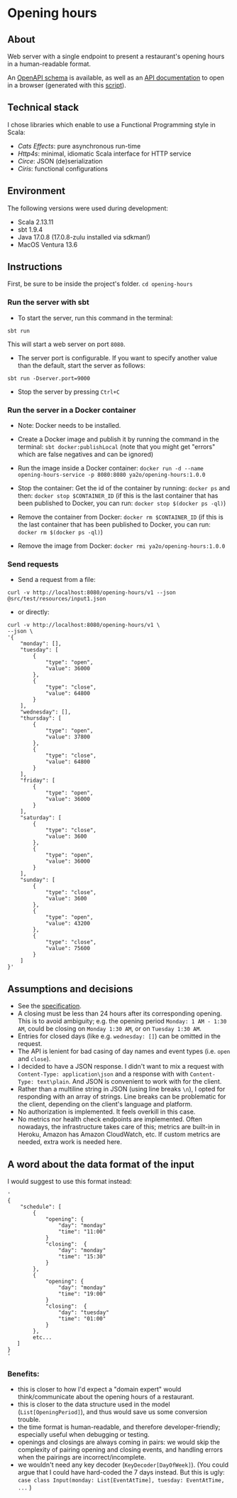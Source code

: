 # Opening hours

## About
Web server with a single endpoint to present a restaurant's opening hours in a human-readable format.

An [OpenAPI schema](./opening-hours.yaml) is available, as well as an [API documentation](./opening-hours.html)
to open in a browser (generated with this [script](https://gist.github.com/oseiskar/dbd51a3727fc96dcf5ed189fca491fb3)).

## Technical stack
I chose libraries which enable to use a Functional Programming style in Scala:
* *Cats Effects*: pure asynchronous run-time
* *Http4s*: minimal, idiomatic Scala interface for HTTP service
* *Circe*: JSON (de)serialization
* *Ciris*: functional configurations

## Environment
The following versions were used during development:
* Scala 2.13.11
* sbt 1.9.4
* Java 17.0.8 (17.0.8-zulu installed via sdkman!)
* MacOS Ventura 13.6


## Instructions

First, be sure to be inside the project's folder.
`cd opening-hours`

### Run the server with sbt
* To start the server, run this command in the terminal:
```
sbt run
```
This will start a web server on port `8080`.

* The server port is configurable. If you want to specify another value than the default, start the server
as follows:
```
sbt run -Dserver.port=9000

```

* Stop the server by pressing `Ctrl+C`

### Run the server in a Docker container
* Note: Docker needs to be installed.

* Create a Docker image and publish it by running the command in 
the terminal:
`sbt docker:publishLocal`
(note that you might get "errors" which are false negatives and can be ignored)

* Run the image inside a Docker container:
`docker run -d --name opening-hours-service -p 8080:8080 ya2o/opening-hours:1.0.0`

* Stop the container:
Get the id of the container by running:
`docker ps`
and then:
`docker stop $CONTAINER_ID`
(if this is the last container that has been published to Docker, you can run: `docker stop $(docker ps -ql)`)
 
* Remove the container from Docker:
`docker rm $CONTAINER_ID`
(if this is the last container that has been published to Docker, you can run: `docker rm $(docker ps -ql)`)

* Remove the image from Docker:
`docker rmi ya2o/opening-hours:1.0.0`

### Send requests 
* Send a request from a file:
```
curl -v http://localhost:8080/opening-hours/v1 --json @src/test/resources/input1.json
```
 
* or directly:

```
curl -v http://localhost:8080/opening-hours/v1 \
--json \
'{
    "monday": [],
    "tuesday": [
        {
            "type": "open",
            "value": 36000
        },
        {
            "type": "close",
            "value": 64800
        }
    ],
    "wednesday": [],
    "thursday": [
        {
            "type": "open",
            "value": 37800
        },
        {
            "type": "close",
            "value": 64800
        }
    ],
    "friday": [
        {
            "type": "open",
            "value": 36000
        }
    ],
    "saturday": [
        {
            "type": "close",
            "value": 3600
        },
        {
            "type": "open",
            "value": 36000
        }
    ],
    "sunday": [
        {
            "type": "close",
            "value": 3600
        },
        {
            "type": "open",
            "value": 43200
        },
        {
            "type": "close",
            "value": 75600
        }
    ]
}'
```

## Assumptions and decisions
* See the [specification](./specification.pdf). 
* A closing must be less than 24 hours after its corresponding opening. This is to avoid ambiguity; e.g. the 
opening period `Monday: 1 AM - 1:30 AM`, could be closing on `Monday 1:30 AM`, or on `Tuesday 1:30 AM`.
* Entries for closed days (like e.g. `wednesday: []`) can be omitted in the request.
* The API is lenient for bad casing of day names and event types (i.e. `open` and `close`).
* I decided to have a JSON response. I didn't want to mix a request with `Content-Type: application\json` and 
a response with with `Content-Type: text\plain`. And JSON is convenient to work with for the client.
* Rather than a multiline string in JSON (using line breaks `\n`), I opted for responding with an array of 
strings. Line breaks can be problematic for the client, depending on the client's language and platform. 
* No authorization is implemented. It feels overkill in this case.
* No metrics nor health check endpoints are implemented. Often nowadays, the infrastructure takes care of 
this; metrics are built-in in Heroku, Amazon has Amazon CloudWatch, etc. If custom metrics are needed, extra
work is needed here.


## A word about the data format of the input

I would suggest to use this format instead:

```
'
{
    "schedule": [
        {     
            "opening": {
                "day": "monday"
                "time": "11:00"
            }
            "closing":  {
                "day": "monday"
                "time": "15:30"
            }
        },
        {     
            "opening": {
                "day": "monday"
                "time": "19:00"
            }
            "closing":  {
                "day": "tuesday"
                "time": "01:00"
            }
        },
        etc...
   ]     
}
'
```

### Benefits:
* this is closer to how I'd expect a "domain expert" would think/communicate about the opening hours of a 
restaurant.
* this is closer to the data structure used in the model (`List[OpeningPeriod]`), and thus would save us some
  conversion trouble.
* the time format is human-readable, and therefore developer-friendly; especially useful when debugging or 
testing.
* openings and closings are always coming in pairs: we would skip the complexity of pairing opening and closing 
events, and handling errors when the pairings are incorrect/incomplete.
* we wouldn't need any key decoder (`KeyDecoder[DayOfWeek]`).
  (You could argue that I could have hard-coded the 7 days instead. But this is ugly:
```case class Input(monday: List[EventAtTime], tuesday: EventAtTime, ...```
)